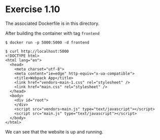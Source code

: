 # Exercise 1.10

The associated Dockerfile is in this directory.

After building the container with tag `frontend`

    $ docker run -p 5000:5000 -d frontend

    $ curl http://localhost:5000
    <!DOCTYPE html>
    <html lang="en">
      <head>
        <meta charset="utf-8">
        <meta content="ie=edge" http-equiv="x-ua-compatible">
        <title>Webpack App</title>
        <link href="vendors~main-1.css" rel="stylesheet" />
        <link href="main.css" rel="stylesheet" />
      </head>
      <body>
        <div id="root">
        </div>
        <script src="vendors~main.js" type="text/javascript"></script>
        <script src="main.js" type="text/javascript"></script>
      </body>
    </html>

We can see that the website is up and running.